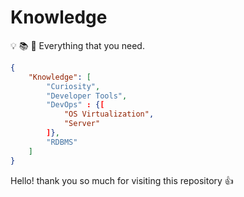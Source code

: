 # Knowledge

:bulb: :books: :telescope: Everything that you need.

```json
{
    "Knowledge": [
        "Curiosity",
        "Developer Tools",
        "DevOps" : {[
            "OS Virtualization",
            "Server"
        ]},
        "RDBMS"
    ]
}
```

Hello! thank you so much for visiting this repository :+1:
